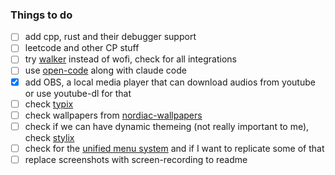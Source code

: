 ### Things to do

- [ ] add cpp, rust and their debugger support  
- [ ] leetcode and other CP stuff  
- [ ] try [walker](https://github.com/abenz1267/walker) instead of wofi, check for all integrations
- [ ] use [open-code](https://github.com/sst/opencode) along with claude code
- [x] add OBS, a local media player that can download audios from youtube or use youtube-dl for that  
- [ ] check [typix](https://github.com/loqusion/typix?tab=readme-ov-file)
- [ ] check wallpapers from [nordiac-wallpapers](https://github.com/linuxdotexe/nordic-wallpapers)
- [ ] check if we can have dynamic themeing (not really important to me), check [stylix](https://nix-community.github.io/stylix/installation.html)
- [ ] check for the [unified menu system](https://www.youtube.com/watch?v=Cft6mZDzIng&t=131s) and if I want to replicate some of that
- [ ] replace screenshots with screen-recording to readme  
